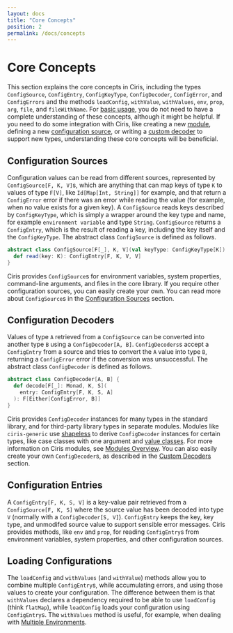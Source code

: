 ```yaml
---
layout: docs
title: "Core Concepts"
position: 2
permalink: /docs/concepts
---
```


# Core Concepts
This section explains the core concepts in Ciris, including the types `ConfigSource`, `ConfigEntry`, `ConfigKeyType`, `ConfigDecoder`, `ConfigError`, and `ConfigErrors` and the methods `loadConfig`, `withValue`, `withValues`, `env`, `prop`, `arg`, `file`, and `fileWithName`. For [basic usage](/docs/basics), you do not need to have a complete understanding of these concepts, although it might be helpful. If you need to do some integration with Ciris, like creating a new [module](/docs/modules), defining a new [configuration source](/docs/sources), or writing a [custom decoder](/docs/decoders) to support new types, understanding these core concepts will be beneficial.

## Configuration Sources
Configuration values can be read from different sources, represented by `ConfigSource[F, K, V]`s, which are anything that can map keys of type `K` to values of type `F[V]`, like `Id[Map[Int, String]]` for example, and that return a `ConfigError` error if there was an error while reading the value (for example, when no value exists for a given key). A `ConfigSource` reads keys described by `ConfigKeyType`, which is simply a wrapper around the key type and name, for example `environment variable` and type `String`. `ConfigSource` returns a `ConfigEntry`, which is the result of reading a key, including the key itself and the `ConfigKeyType`. The abstract class `ConfigSource` is defined as follows.

```scala
abstract class ConfigSource[F[_], K, V](val keyType: ConfigKeyType[K]) {
  def read(key: K): ConfigEntry[F, K, V, V]
}
```

Ciris provides `ConfigSource`s for environment variables, system properties, command-line arguments, and files in the core library. If you require other configuration sources, you can easily create your own. You can read more about `ConfigSource`s in the [Configuration Sources](/docs/sources) section.

## Configuration Decoders
Values of type `A` retrieved from a `ConfigSource` can be converted into another type `B` using a `ConfigDecoder[A, B]`. `ConfigDecoders`s accept a `ConfigEntry` from a source and tries to convert the `A` value into type `B`, returning a `ConfigError` error if the conversion was unsuccessful. The abstract class `ConfigDecoder` is defined as follows.

```scala
abstract class ConfigDecoder[A, B] {
  def decode[F[_]: Monad, K, S](
    entry: ConfigEntry[F, K, S, A]
  ): F[Either[ConfigError, B]]
}
```

Ciris provides `ConfigDecoder` instances for many types in the standard library, and for third-party library types in separate modules. Modules like `ciris-generic` use [shapeless](https://github.com/milessabin/shapeless) to derive `ConfigDecoder` instances for certain types, like case classes with one argument and [value classes](http://docs.scala-lang.org/overviews/core/value-classes.html). For more information on Ciris modules, see [Modules Overview](/docs/modules). You can also easily create your own `ConfigDecoder`s, as described in the [Custom Decoders](/docs/decoders) section.

## Configuration Entries
A `ConfigEntry[F, K, S, V]` is a key-value pair retrieved from a `ConfigSource[F, K, S]` where the source value has been decoded into type `V` (normally with a `ConfigDecoder[S, V]`). `ConfigEntry` keeps the key, key type, and unmodifed source value to support sensible error messages. Ciris provides methods, like `env` and `prop`, for reading `ConfigEntry`s from environment variables, system properties, and other configuration sources.

## Loading Configurations
The `loadConfig` and `withValues` (and `withValue`) methods allow you to combine multiple `ConfigEntry`s, while accumulating errors, and using those values to create your configuration. The difference between them is that `withValues` declares a dependency required to be able to use `loadConfig` (think `flatMap`), while `loadConfig` loads your configuration using `ConfigEntry`s. The `withValues` method is useful, for example, when dealing with [Multiple Environments](/docs/environments).
